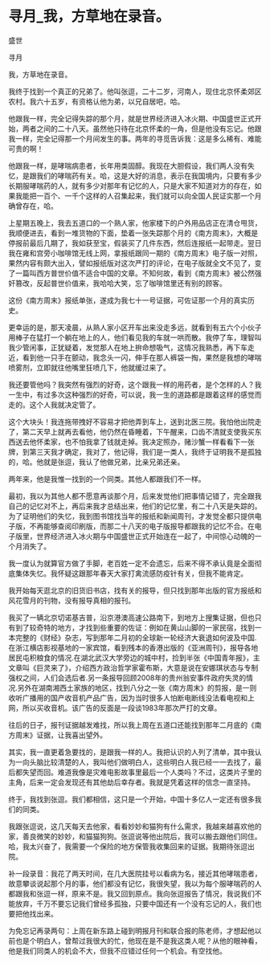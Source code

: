 # 寻月_我，方草地在录音。

盛世

寻月

我，方草地在录音。

我终于找到一个真正的兄弟了。他叫张逗，二十二岁，河南人，现住北京怀柔郊区农村。我六十五岁，有资格认他为弟，以兄自居吧，哈。

他跟我一样，完全记得失踪的那个月，就是世界经济进入冰火期、中国盛世正式开始，两者之间的二十八天。虽然他只待在北京怀柔的一角，但是他没有忘记。他跟我一样，完全记得那一个月间发生的事。两年的寻觅告诉我：这是多么稀有、难能可贵的啊！

他跟我一样，是哮喘病患者，长年用类固醇。我现在大胆假设，我们两人没有失忆，是跟我们的哮喘药有关。哈，这是大好的消息，表示在我国境内，只要有多少长期服哮喘药的人，就有多少对那年有记忆的人，只是大家不知道对方的存在，如果我能把一百个、一千个这样的人召集起来，我们就可以向全国人民证实那一个月确曾存在，哈。

上星期五晚上，我去五道口的一个熟人家，他家楼下的户外用品店正在清仓甩货，我顺便进去，看到一堆货物的下面，垫着一张失踪那个月的《南方周末》，大概是停报前最后几期了，我如获至宝，假装买了几件东西，然后连报纸一起带走。翌日我在雍和宫旁小咖啡馆无线上网，拿报纸跟同一期的《南方周末》电子版一对照，果然内容有颇大出入，譬如报纸版对这次严打的评论，在电子版就全文不见了，变了一篇叫西方普世价值不适合中国的文章。不知何故，看到《南方周末》被公然强奸篡改，反起普世价值来，我哈哈大笑，忘了咖啡馆里还有别的顾客。

这份《南方周末》报纸单张，遂成为我七十一号证据，可佐证那一个月的真实历史。

更幸运的是，那天凌晨，从熟人家小区开车出来没走多远，就看到有五六个小伙子用棒子在猛打一个躺在地上的人，他们看见我的车就一哄而散。我停了车，理智叫我少管闲事，正犹疑着，发觉那人在地上拚命想吸气，这情况我熟悉，再下车走近，看到他一只手在颤动，我念头一闪，伸手在那人裤袋一掏，果然是我想的哮喘喷雾剂，立即就往他嘴里狂喷几下，他就缓过来了。

我还要管他吗？我突然有强烈的好奇，这个跟我一样的用药者，是个怎样的人？我一生中，有过多次这种强烈的好奇，可以说，我一生的道路都是跟着这样的感觉而走的。这个人我就决定管了。

这个大块头！我连拖带拽好不容易才把他弄到车上，送到北医三院。我怕他出院走了，第二天早上就再去看他，他仍然在昏睡着，下午醒来，口齿不清就支使我买东西送去他怀柔家，也不怕我拿了钱就走掉。我决定照办，赌沙蟹一样看看下一张牌，到第三天我才确定，我对了，他记得，我们是一类人，我终于证明我不是孤独的，哈。他就是张逗，我认了他做兄弟，比亲兄弟还亲。

两年来，他是我惟一找到的一个同类。其他人都跟我们不一样。

最初，我以为其他人都不愿意再谈那个月，后来发觉他们把事情记错了，完全跟我自己的记忆对不上，再后来我才总结出来，他们的记忆里，有二十八天是失踪的。为了证明他们的失忆，我到图书馆找当年的报纸和新闻周刊，才发觉全都只提供电子版，不再能够查阅印刷版，而那二十八天的电子版报导都跟我的记忆不合。在电子版里，世界经济进入冰火期与中国盛世正式开始连在一起了，中间惊心动魄的一个月消失了。

我一度认为就算官方做了手脚，老百姓一定不会遗忘，后来不得不承认竟是全面彻底集体失忆。我怀疑这跟那年春天大家打禽流感防疫针有关，但我不能肯定。

我开始每天逛北京的旧货旧书店，找有关的报导，但只找到那年出版的官方报纸和风花雪月的刊物，没有报导真相的报刊。

我买了一辆北京切诺基吉普，沿京港澳高速公路南下，到地方上搜集证据，但也只有到了较奇特的地方，才找到些重要的佐证：例如在黄山山脚的一家民宿，找到一本完整的《财经》杂志，写到那年二月初的全球新一轮经济大衰退如何波及中国.在浙江横店影视基地的一家宾馆，看到残本的香港出版的《亚洲周刊》，报导各地居民屯积粮食的情况.在湖北武汉大学旁边的城中村，捡到半张《中国青年报》，主文章叫《巨灵来了》，介绍西方政治哲学家霍布斯，大意是说在安娜琪状态与专制强权之间，人们会选后者.另一条报导回顾2008年的贵州翁安事件政府失灵的情况.另外在湖南湘西土家族的地区，找到八分之一张《南方周末》的剪报，是一则收听广播用的国产收音机产品广告，因为当时很多人怕断电断线没法看电视和上网，所以买收音机。该广告的反面是一段谈1983年那次严打的文章。

往后的日子，报刊证据越发难找，所以我上周在五道口还能找到那年二月底的《南方周末》证据，让我喜出望外。

其实，我一直更着急要找的，是跟我一样的人。我把认识的人列了清单，其中我认为一向头脑比较清楚的人，我叫他们做明白人，这些明白人我已经一一去找了，最后都失望而回。难道我像是灾难电影故事里最后一个人类吗？不过，这类片子里的主角，后来一定会发现还有其他劫后幸存者。我就是凭着这样的信念一直坚持。

终于，我找到张逗。我们都相信，这只是一个开始，中国十多亿人一定还有很多我们的同类。

我跟张逗说，这几天每天去他家，看看妙妙和猫狗有什么需求，我越来越喜欢他的家，善良微笑的妙妙，和猫猫狗狗。张逗说等他出院后，我可以搬去跟他们同住。哈，我太兴奋了，我需要一个保险的地方保管我收集回来的证据。我期待张逗出院。

补一段录音：我花了两天时间，在几大医院挂号以看病为名，接近其他哮喘患者，故意攀谈说起那个月的事，他们都没有记忆，我很失望，我以为每个服哮喘药的人都跟我和张逗一样，原来不是。我又回到原点。我向张逗报告了情况，我说我们不能放弃，千万不要忘记我们曾经多孤独，只要中国还有一个没有忘记的人，我们也要把他找出来。

为免忘记再录两句：上周在新东路上碰到明报月刊和联合报的陈老师，才想起他以前也是个明白人，曾帮过我很大的忙，他现在是不是我这类人呢？从他的眼神看，他是我们同类人的机会不大，但我不应错过任何一个机会。有空找他。